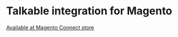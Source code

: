 Talkable integration for Magento
================================
[Available at Magento Connect store](https://www.magentocommerce.com/magento-connect/referral-marketing-made-easy-talkable.html)
